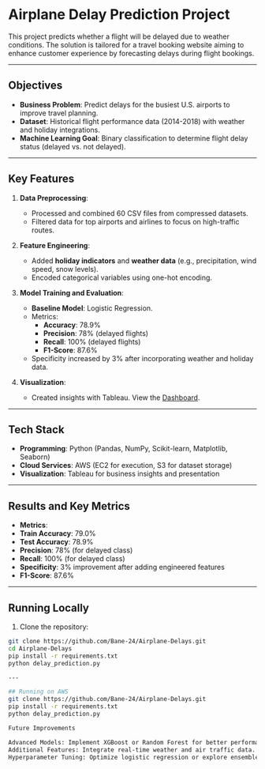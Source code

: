 # Airplane Delay Prediction Project

This project predicts whether a flight will be delayed due to weather conditions. The solution is tailored for a travel booking website aiming to enhance customer experience by forecasting delays during flight bookings.

---

## Objectives

- **Business Problem**: Predict delays for the busiest U.S. airports to improve travel planning.
- **Dataset**: Historical flight performance data (2014-2018) with weather and holiday integrations.
- **Machine Learning Goal**: Binary classification to determine flight delay status (delayed vs. not delayed).

---

## Key Features

1. **Data Preprocessing**:
   - Processed and combined 60 CSV files from compressed datasets.
   - Filtered data for top airports and airlines to focus on high-traffic routes.

2. **Feature Engineering**:
   - Added **holiday indicators** and **weather data** (e.g., precipitation, wind speed, snow levels).
   - Encoded categorical variables using one-hot encoding.

3. **Model Training and Evaluation**:
   - **Baseline Model**: Logistic Regression.
   - Metrics:
     - **Accuracy**: 78.9%
     - **Precision**: 78% (delayed flights)
     - **Recall**: 100% (delayed flights)
     - **F1-Score**: 87.6%
   - Specificity increased by 3% after incorporating weather and holiday data.

4. **Visualization**:
   - Created insights with Tableau. View the [Dashboard](https://public.tableau.com/app/profile/akshay.kumar.ramesh/viz/AirplaneDelays_16989588080900/Dashboard1).

---

## Tech Stack

- **Programming**: Python (Pandas, NumPy, Scikit-learn, Matplotlib, Seaborn)
- **Cloud Services**: AWS (EC2 for execution, S3 for dataset storage)
- **Visualization**: Tableau for business insights and presentation

---

## Results and Key Metrics


- **Metrics**:
- **Train Accuracy**: 79.0%
- **Test Accuracy**: 78.9%
- **Precision**: 78% (for delayed class)
- **Recall**: 100% (for delayed class)
- **Specificity**: 3% improvement after adding engineered features
- **F1-Score**: 87.6%

---

## Running Locally

1. Clone the repository:
 ```bash
 git clone https://github.com/Bane-24/Airplane-Delays.git
 cd Airplane-Delays
pip install -r requirements.txt
python delay_prediction.py

---

## Running on AWS
git clone https://github.com/Bane-24/Airplane-Delays.git
pip install -r requirements.txt
python delay_prediction.py

Future Improvements

Advanced Models: Implement XGBoost or Random Forest for better performance.
Additional Features: Integrate real-time weather and air traffic data.
Hyperparameter Tuning: Optimize logistic regression or explore ensemble techniques.



